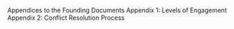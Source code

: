 Appendices to the Founding Documents 
Appendix 1: Levels of Engagement
Appendix 2: Conflict Resolution Process
